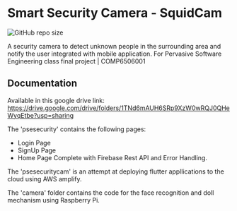 # Smart Security Camera - SquidCam
![GitHub repo size](https://img.shields.io/github/repo-size/aimeeph16/PSE_FinalProject?logo=gitHub)

A security camera to detect unknown people in the surrounding area and notify the user integrated with mobile application.
For Pervasive Software Engineering class final project | COMP6506001

## Documentation
Available in this google drive link: https://drive.google.com/drive/folders/1TNd6mAUH6SRp9XzW0wRQJ0QHeWyqEtbe?usp=sharing

The 'psesecurity' contains the following pages:
- Login Page
- SignUp Page
- Home Page
Complete with Firebase Rest API and Error Handling.

The 'psesecuritycam' is an attempt at deploying flutter appllications to the cloud using AWS amplify.

The 'camera' folder contains the code for the face recognition and doll mechanism using Raspberry Pi.
